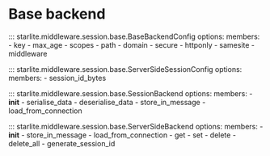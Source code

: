 # Base backend

::: starlite.middleware.session.base.BaseBackendConfig
    options:
        members:
            - key
            - max_age
            - scopes
            - path
            - domain
            - secure
            - httponly
            - samesite
            - middleware

::: starlite.middleware.session.base.ServerSideSessionConfig
    options:
        members:
            - session_id_bytes

::: starlite.middleware.session.base.SessionBackend
    options:
        members:
            - __init__
            - serialise_data
            - deserialise_data
            - store_in_message
            - load_from_connection

::: starlite.middleware.session.base.ServerSideBackend
    options:
        members:
            - __init__
            - store_in_message
            - load_from_connection
            - get
            - set
            - delete
            - delete_all
            - generate_session_id
